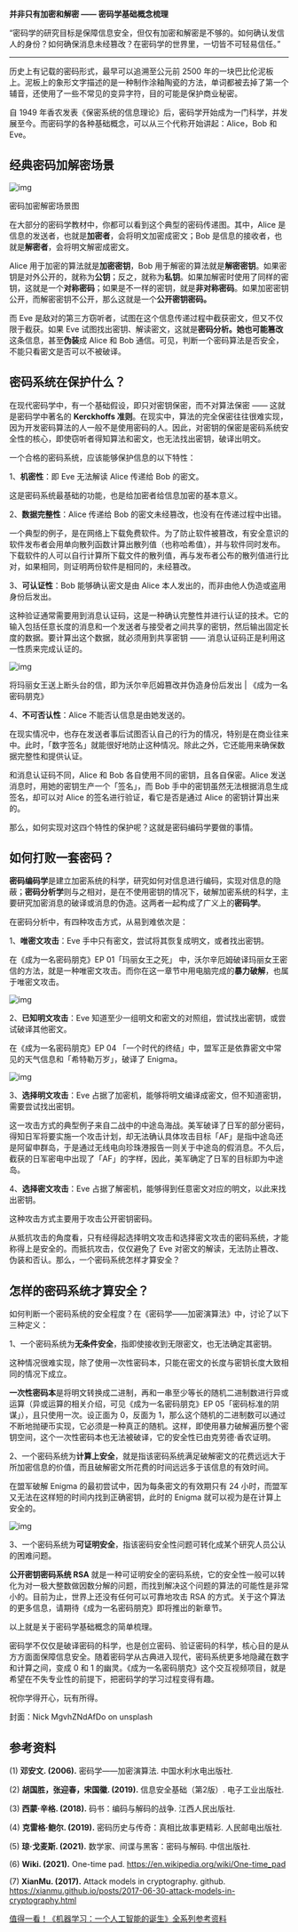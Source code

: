 **并非只有加密和解密 —— 密码学基础概念梳理**

“密码学的研究目标是保障信息安全，但仅有加密和解密是不够的。如何确认发信人的身份？如何确保消息未经篡改？在密码学的世界里，一切皆不可轻易信任。”

------

历史上有记载的密码形式，最早可以追溯至公元前 2500 年的一块巴比伦泥板上。泥板上的象形文字描述的是一种制作涂釉陶瓷的方法，单词都被去掉了第一个辅音，还使用了一些不常见的变异字符，目的可能是保护商业秘密。

自 1949 年香农发表《保密系统的信息理论》后，密码学开始成为一门科学，并发展至今。而密码学的各种基础概念，可以从三个代称开始讲起：Alice，Bob 和 Eve。

## 经典密码加解密场景

![img](https://jibencaozuo.com/static/media/01.795ae079.png)

密码加密解密场景图

在大部分的密码学教材中，你都可以看到这个典型的密码传递图。其中，Alice 是信息的发送者，也就是**加密者**，会将明文加密成密文；Bob 是信息的接收者，也就是**解密者**，会将明文解密成密文。

Alice 用于加密的算法就是**加密密钥**，Bob 用于解密的算法就是**解密密钥**。如果密钥是对外公开的，就称为**公钥**；反之，就称为**私钥**。如果加解密时使用了同样的密钥，这就是一个**对称密码**；如果是不一样的密钥，就是**非对称密码**。如果加密密钥公开，而解密密钥不公开，那么这就是一个**公开密钥密码。**

而 Eve 是敌对的第三方窃听者，试图在这个信息传递过程中截获密文，但又不仅限于截获。如果 Eve 试图找出密钥、解读密文，这就是**密码分析。**她也可能**篡改**这条信息，甚至**伪装**成 Alice 和 Bob 通信。可见，判断一个密码算法是否安全，不能只看密文是否可以不被破译。

## 密码系统在保护什么？

在现代密码学中，有一个基础假设，即只对密钥保密，而不对算法保密 —— 这就是密码学中著名的 **Kerckhoffs 准则**。在现实中，算法的完全保密往往很难实现，因为开发密码算法的人一般不是使用密码的人。因此，对密钥的保密是密码系统安全性的核心，即使窃听者得知算法和密文，也无法找出密钥，破译出明文。

一个合格的密码系统，应该能够保护信息的以下特性：

1、**机密性**：即 Eve 无法解读 Alice 传递给 Bob 的密文。

这是密码系统最基础的功能，也是给加密者给信息加密的基本意义。

2、**数据完整性**：Alice 传递给 Bob 的密文未经篡改，也没有在传递过程中出错。

一个典型的例子，是在网络上下载免费软件。为了防止软件被篡改，有安全意识的软件发布者会用单向散列函数计算出散列值（也称哈希值），并与软件同时发布。下载软件的人可以自行计算所下载文件的散列值，再与发布者公布的散列值进行比对，如果相同，则证明两份软件是相同的，未经篡改。

3、**可认证性**：Bob 能够确认密文是由 Alice 本人发出的，而非由他人伪造或盗用身份后发出。

这种验证通常需要用到消息认证码，这是一种确认完整性并进行认证的技术。它的输入包括任意长度的消息和一个发送者与接受者之间共享的密钥，然后输出固定长度的数据。要计算出这个数据，就必须用到共享密钥 —— 消息认证码正是利用这一性质来完成认证的。

![img](https://jibencaozuo.com/static/media/02.7c0847a3.png)

将玛丽女王送上断头台的信，即为沃尔辛厄姆篡改并伪造身份后发出 | 《成为一名密码朋克》

4、**不可否认性**：Alice 不能否认信息是由她发送的。

在现实情况中，也存在发送者事后试图否认自己的行为的情况，特别是在商业往来中。此时，「数字签名」就能很好地防止这种情况。除此之外，它还能用来确保数据完整性和提供认证。

和消息认证码不同，Alice 和 Bob 各自使用不同的密钥，且各自保密。Alice 发送消息时，用她的密钥生产一个「签名」，而 Bob 手中的密钥虽然无法根据消息生成签名，却可以对 Alice 的签名进行验证，看它是否是通过 Alice 的密钥计算出来的。

那么，如何实现对这四个特性的保护呢？这就是密码编码学要做的事情。

## 如何打败一套密码？

**密码编码学**是建立加密系统的科学，研究如何对信息进行编码，实现对信息的隐蔽；**密码分析学**则与之相对，是在不使用密钥的情况下，破解加密系统的科学，主要研究加密消息的破译或消息的伪造。这两者一起构成了广义上的**密码学**。

在密码分析中，有四种攻击方式，从易到难依次是：

1、**唯密文攻击**：Eve 手中只有密文，尝试将其恢复成明文，或者找出密钥。

在《成为一名密码朋克》EP 01「玛丽女王之死」 中，沃尔辛厄姆破译玛丽女王密信的方法，就是一种唯密文攻击。而你在这一章节中用电脑完成的**暴力破解**，也属于唯密文攻击。

![img](https://jibencaozuo.com/static/media/03.3be6fd40.png)

2、**已知明文攻击**：Eve 知道至少一组明文和密文的对照组，尝试找出密钥，或尝试破译其他密文。

在《成为一名密码朋克》EP 04 「一个时代的终结」中，盟军正是依靠密文中常见的天气信息和「希特勒万岁」，破译了 Enigma。

![img](https://jibencaozuo.com/static/media/04.0d131cf8.png)

3、**选择明文攻击**：Eve 占据了加密机，能够将明文编译成密文，但不知道密钥，需要尝试找出密钥。

这一攻击方式的典型例子来自二战中的中途岛海战。美军破译了日军的部分密码，得知日军将要实施一个攻击计划，却无法确认具体攻击目标「AF」是指中途岛还是阿留申群岛，于是通过无线电向珍珠港报告一则关于中途岛的假消息。不久后，截获的日军密电中出现了「AF」的字样，因此，美军确定了日军的目标即为中途岛。

4、**选择密文攻击**：Eve 占据了解密机，能够得到任意密文对应的明文，以此来找出密钥。

这种攻击方式主要用于攻击公开密钥密码。

从抵抗攻击的角度看，只有经得起选择明文攻击和选择密文攻击的密码系统，才能称得上是安全的。而抵抗攻击，仅仅避免了 Eve 对密文的解读，无法防止篡改、伪装和否认。那么，一个密码系统怎样才算安全？

## 怎样的密码系统才算安全？

如何判断一个密码系统的安全程度？在《密码学——加密演算法》中，讨论了以下三种定义：

1、一个密码系统为**无条件安全**，指即使接收到无限密文，也无法确定其密钥。

这种情况很难实现，除了使用一次性密码本，只能在密文的长度与密钥长度大致相同的情况下成立。

**一次性密码本**是将明文转换成二进制，再和一串至少等长的随机二进制数进行异或运算（异或运算的相关介绍，可见《成为一名密码朋克》EP 05「密码标准的阴谋」），且只使用一次。设正面为 0，反面为 1，那么这个随机的二进制数可以通过不断地抛硬币实现，它必须是一种真正的随机。这样，即使用暴力破解遍历整个密钥空间，这个一次性密码本也无法被破译，它的安全性已由克劳德·香农证明。

2、一个密码系统为**计算上安全**，就是指该密码系统满足破解密文的花费远远大于所加密信息的价值，而且破解密文所花费的时间远远多于该信息的有效时间。

在盟军破解 Enigma 的最初尝试中，因为每条密文的有效期只有 24 小时，而盟军又无法在这样短的时间内找到正确密钥，此时的 Enigma 就可以视为是在计算上安全的。

![img](https://jibencaozuo.com/static/media/05.a41124c3.png)

3、一个密码系统为**可证明安全**，指该密码安全性问题可转化成某个研究人员公认的困难问题。

**公开密钥密码系统 RSA** 就是一种可证明安全的密码系统，它的安全性一般可以转化为对一极大整数做因数分解的问题，而找到解决这个问题的算法的可能性是非常小的。目前为止，世界上还没有任何可以可靠地攻击 RSA 的方式。关于这个算法的更多信息，请期待《成为一名密码朋克》即将推出的新章节。

以上就是关于密码学基础概念的简单梳理。

密码学不仅仅是破译密码的科学，也是创立密码、验证密码的科学，核心目的是从方方面面保障信息安全。随着密码学从古典进入现代，密码系统更多地隐藏在数字和计算之间，变成 0 和 1 的幽灵。《成为一名密码朋克》这个交互视频项目，就是希望在不失专业性的前提下，把密码学的学习过程变得有趣。

祝你学得开心，玩有所得。

封面：Nick MgvhZNdAfDo on unsplash

## 参考资料

(1) **邓安文. (2006).** 密码学——加密演算法. 中国水利水电出版社.

(2) **胡国胜，张迎春，宋国徽. (2019).** 信息安全基础（第2版）. 电子工业出版社.

(3) **西蒙·辛格. (2018).** 码书：编码与解码的战争. 江西人民出版社.

(4) **克雷格·鲍尔. (2019).** 密码历史与传奇：真相比故事更精彩. 人民邮电出版社.

(5) **琼·戈麦斯. (2021).** 数学家、间谍与黑客：密码与解码. 中信出版社.

(6) **Wiki. (2021).** One-time pad. https://en.wikipedia.org/wiki/One-time_pad

(7) **XianMu. (2017).** Attack models in cryptography. github. https://xianmu.github.io/posts/2017-06-30-attack-models-in-cryptography.html

[值得一看！《机器学习：一个人工智能的诞生》全系列参考资料](https://jibencaozuo.com/zh-Hans/dataBank/3)